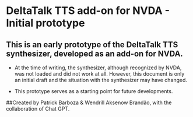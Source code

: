 # DeltaTalk TTS add-on for NVDA - Initial prototype


## This is an early prototype of the DeltaTalk TTS synthesizer, developed as an add-on for NVDA.

* At the time of writing, the synthesizer, although recognized by NVDA, was not loaded and did not work at all. However, this document is only an initial draft and the situation with the synthesizer may have changed.

* This prototype serves as a starting point for future developments.

##Created by Patrick Barboza & Wendrill Aksenow Brandão, with the collaboration of Chat GPT.